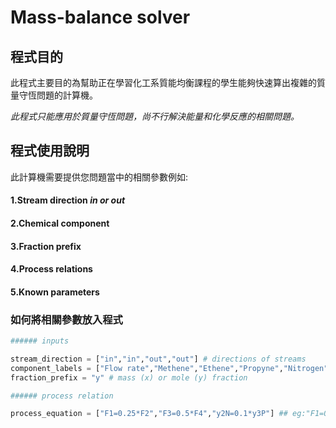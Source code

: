 # Mass-balance solver

## **程式目的**

此程式主要目的為幫助正在學習化工系質能均衡課程的學生能夠快速算出複雜的質量守恆問題的計算機。

*此程式只能應用於質量守恆問題，尚不行解決能量和化學反應的相關問題。*




## 程式使用說明
此計算機需要提供您問題當中的相關參數例如:
#### 1.Stream direction *in or out*
#### 2.Chemical component
#### 3.Fraction prefix
#### 4.Process relations
#### 5.Known parameters

### 如何將相關參數放入程式
```python
###### inputs

stream_direction = ["in","in","out","out"] # directions of streams
component_labels = ["Flow rate","Methene","Ethene","Propyne","Nitrogen","Oxygen","CO2"] #chemical components
fraction_prefix = "y" # mass (x) or mole (y) fraction

###### process relation

process_equation = ["F1=0.25*F2","F3=0.5*F4","y2N=0.1*y3P"] ## eg:"F1=0.25*F2"
```
